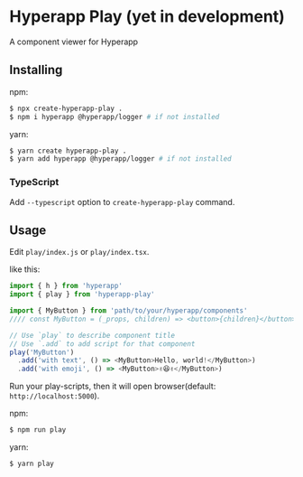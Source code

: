 # Hyperapp Play (yet in development)

A component viewer for Hyperapp

## Installing

npm:

```sh
$ npx create-hyperapp-play .
$ npm i hyperapp @hyperapp/logger # if not installed
```

yarn:

```sh
$ yarn create hyperapp-play .
$ yarn add hyperapp @hyperapp/logger # if not installed
```

### TypeScript

Add `--typescript` option to `create-hyperapp-play` command.

## Usage

Edit `play/index.js` or `play/index.tsx`.

like this:

```js
import { h } from 'hyperapp'
import { play } from 'hyperapp-play'

import { MyButton } from 'path/to/your/hyperapp/components'
//// const MyButton = (_props, children) => <button>{children}</button>

// Use `play` to describe component title
// Use `.add` to add script for that component
play('MyButton')
  .add('with text', () => <MyButton>Hello, world!</MyButton>)
  .add('with emoji', () => <MyButton>✌️😆✌️</MyButton>)
```

Run your play-scripts, then it will open browser(default: `http://localhost:5000`).

npm:

```sh
$ npm run play
```

yarn:

```sh
$ yarn play
```
